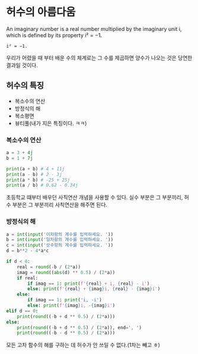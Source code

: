 # 허수의 아름다움

An imaginary number is a real number multiplied by the imaginary unit i, which is defined by its property i² = −1. 
```
i² = −1. 
```

우리가 어렸을 때 부터 배운 수의 체계로는 그 수를 제곱하면 양수가 나오는 것은 당연한 결과일 것이다.

## 허수의 특징

- 복소수의 연산
- 방정식의 해
- 복소평면
- 뷰티풀(내가 지은 특징이다. ㅋㅋ)

### 복소수의 연산

```python
a = 3 + 4j
b = 1 + 7j

print(a + b) # 4 + 11j
print(a - b) # 2 - 3j
print(a * b) # -25 + 25j
print(a / b) # 0.62 - 0.34j
```
초등학교 떄부터 배우던 사칙연산 개념을 사용할 수 있다.
실수 부분은 그 부분끼리, 허수 부분은 그 부분끼리 사칙연산을 해주면 된다.

### 방정식의 해

```python
a = int(input('이차항의 계수를 입력하세요. '))
b = int(input('일차항의 계수를 입력하세요. '))
c = int(input('상수항의 계수를 입력하세요. '))
d = b**2 - 4*a*c

if d < 0:
    real = round(-b / (2*a))
    imag = round((abs(d) ** 0.5) / (2*a))
    if real:
        if imag == 1: print(f'{real} + i, {real} - i')
        else: print(f'{real} + {imag}i, {real} - {imag}i')
    else:
        if imag == 1: print('i, -i')
        else: print(f'{imag}i, -{imag}i')
elif d == 0:
    print(round((-b + d ** 0.5) / (2*a)))
else:
    print(round((-b + d ** 0.5) / (2*a)), end=', ')
    print(round((-b - d ** 0.5) / (2*a)))
```

모든 고차 함수의 해를 구하는 데 허수가 안 쓰일 수 없다.(1차는 빼고 ㅎ)
